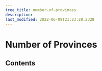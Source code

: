 ```yaml
---
tree_title: number-of-provinces
description: 
last_modified: 2022-06-09T21:23:28.2328
---
```


# Number of Provinces

## Contents
